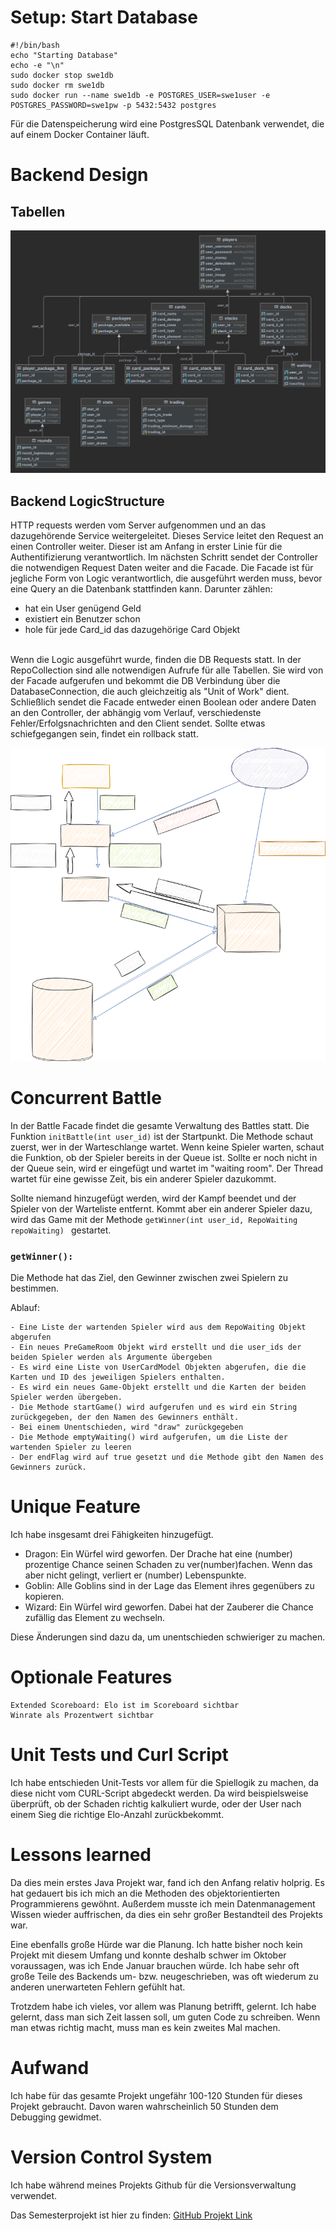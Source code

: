 # Setup: Start Database

```shell
#!/bin/bash
echo "Starting Database"
echo -e "\n"
sudo docker stop swe1db
sudo docker rm swe1db
sudo docker run --name swe1db -e POSTGRES_USER=swe1user -e POSTGRES_PASSWORD=swe1pw -p 5432:5432 postgres
```
Für die Datenspeicherung wird eine PostgresSQL Datenbank verwendet, die auf einem Docker Container läuft.

# Backend Design

## Tabellen

![Datenbank Schema](assets/DatabaseImage.png "Tabellen.")

## Backend LogicStructure

HTTP requests werden vom Server aufgenommen und an das dazugehörende Service weitergeleitet. 
Dieses Service leitet den Request an einen Controller weiter. Dieser ist am Anfang in erster Linie für die Authentifizierung verantwortlich.
Im nächsten Schritt sendet der Controller die notwendigen Request Daten weiter and die Facade. Die Facade ist für jegliche Form von Logic verantwortlich,
die ausgeführt werden muss, bevor eine Query an die Datenbank stattfinden kann. Darunter zählen:

- hat ein User genügend Geld
- existiert ein Benutzer schon
- hole für jede Card_id das dazugehörige Card Objekt

<br>
Wenn die Logic ausgeführt wurde, finden die DB Requests statt. In der RepoCollection sind alle notwendigen Aufrufe
für alle Tabellen. Sie wird von der Facade aufgerufen und bekommt die DB Verbindung über die DatabaseConnection, die auch 
gleichzeitig als "Unit of Work" dient.
<br>
Schließlich sendet die Facade entweder einen Boolean oder andere Daten an den Controller, der abhängig vom Verlauf, verschiedenste Fehler/Erfolgsnachrichten and den Client sendet.
Sollte etwas schiefgegangen sein, findet ein rollback statt. 

![Datenbank Schema](assets/Logic.drawio.png "Tabellen.")

# Concurrent Battle
In der Battle Facade findet die gesamte Verwaltung des Battles statt. Die Funktion 
```initBattle(int user_id)``` ist der Startpunkt. Die Methode schaut zuerst, wer in der Warteschlange
wartet. Wenn keine Spieler warten, schaut die Funktion, ob der Spieler bereits in der Queue ist. Sollte 
er noch nicht in der Queue sein, wird er eingefügt und wartet im "waiting room". Der Thread wartet für 
eine gewisse Zeit, bis ein anderer Spieler dazukommt. 

Sollte niemand hinzugefügt werden, wird der Kampf
beendet und der Spieler von der Warteliste entfernt. 
Kommt aber ein anderer Spieler dazu, wird das Game
mit der Methode ```getWinner(int user_id, RepoWaiting repoWaiting) ``` gestartet.

### ```getWinner():```
Die Methode hat das Ziel, den Gewinner zwischen zwei Spielern zu bestimmen.

Ablauf:

    - Eine Liste der wartenden Spieler wird aus dem RepoWaiting Objekt abgerufen
    - Ein neues PreGameRoom Objekt wird erstellt und die user_ids der beiden Spieler werden als Argumente übergeben
    - Es wird eine Liste von UserCardModel Objekten abgerufen, die die Karten und ID des jeweiligen Spielers enthalten.
    - Es wird ein neues Game-Objekt erstellt und die Karten der beiden Spieler werden übergeben.
    - Die Methode startGame() wird aufgerufen und es wird ein String zurückgegeben, der den Namen des Gewinners enthält.
    - Bei einem Unentschieden, wird "draw" zurückgegeben
    - Die Methode emptyWaiting() wird aufgerufen, um die Liste der wartenden Spieler zu leeren
    - Der endFlag wird auf true gesetzt und die Methode gibt den Namen des Gewinners zurück.




# Unique Feature
Ich habe insgesamt drei Fähigkeiten hinzugefügt.
- Dragon: Ein Würfel wird geworfen. Der Drache hat eine (number) prozentige Chance seinen Schaden zu ver(number)fachen. Wenn das aber nicht gelingt, verliert er (number) Lebenspunkte. 
- Goblin: Alle Goblins sind in der Lage das Element ihres gegenübers zu kopieren.
- Wizard: Ein Würfel wird geworfen. Dabei hat der Zauberer die Chance zufällig das Element zu wechseln.

Diese Änderungen sind dazu da, um unentschieden schwieriger zu machen.

# Optionale Features
    Extended Scoreboard: Elo ist im Scoreboard sichtbar
    Winrate als Prozentwert sichtbar

# Unit Tests und Curl Script

Ich habe entschieden Unit-Tests vor allem für die Spiellogik zu machen, da diese nicht vom CURL-Script abgedeckt werden.
Da wird beispielsweise überprüft, ob der Schaden richtig kalkuliert wurde, oder der User nach einem Sieg die richtige Elo-Anzahl zurückbekommt.
# Lessons learned

Da dies mein erstes Java Projekt war, fand ich den Anfang relativ holprig. Es hat gedauert bis ich mich an die Methoden des objektorientierten Programmierens gewöhnt.
Außerdem musste ich mein Datenmanagement Wissen wieder auffrischen, da dies ein sehr großer Bestandteil des Projekts war.

Eine ebenfalls große Hürde war die Planung. Ich hatte bisher noch kein Projekt mit diesem Umfang und konnte deshalb schwer im Oktober voraussagen, was ich Ende Januar 
brauchen würde. Ich habe sehr oft große Teile des Backends um- bzw. neugeschrieben, was oft wiederum zu anderen unerwarteten Fehlern gefühlt hat.

Trotzdem habe ich vieles, vor allem was Planung betrifft, gelernt. Ich habe gelernt, dass man sich Zeit lassen soll, um guten Code zu schreiben. Wenn man etwas richtig macht,
muss man es kein zweites Mal machen.

# Aufwand

Ich habe für das gesamte Projekt ungefähr 100-120 Stunden für dieses Projekt gebraucht. Davon waren wahrscheinlich 50 Stunden dem Debugging gewidmet.

# Version Control System
Ich habe während meines Projekts Github für die Versionsverwaltung verwendet.

Das Semesterprojekt ist hier zu finden: 
[GitHub Projekt Link](https://github.com/israeltshilumbaFHTW/MTCG)